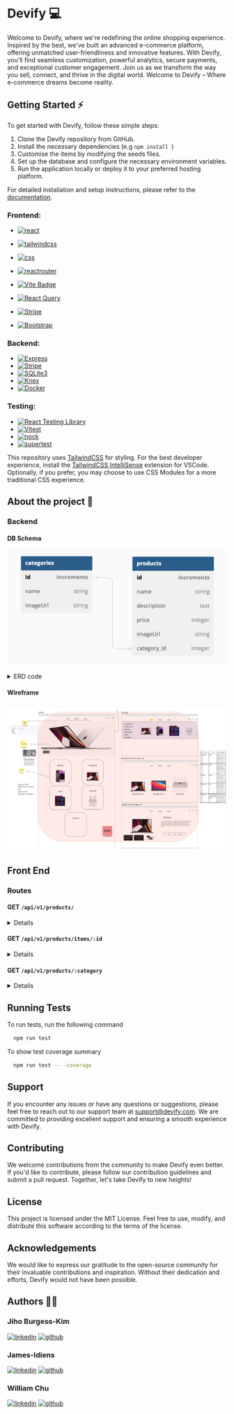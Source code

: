# Devify 💻

Welcome to Devify, where we're redefining the online shopping experience. Inspired by the best, we've built an advanced e-commerce platform, offering unmatched user-friendliness and innovative features. With Devify, you'll find seamless customization, powerful analytics, secure payments, and exceptional customer engagement. Join us as we transform the way you sell, connect, and thrive in the digital world. Welcome to Devify – Where e-commerce dreams become reality.

## Getting Started ⚡️

To get started with Devify, follow these simple steps:

1. Clone the Devify repository from GitHub.
2. Install the necessary dependencies (e.g `npm install `)
3. Customise the items by modifying the seeds files.
4. Set up the database and configure the necessary environment variables.
5. Run the application locally or deploy it to your preferred hosting platform.

For detailed installation and setup instructions, please refer to the [documentation]().

### Frontend:

- [![react](https://img.shields.io/badge/React-20232A?style=for-the-badge&logo=react&logoColor=61DAFB)](https://react.dev/)
- [![tailwindcss](https://img.shields.io/badge/Tailwind_CSS-38B2AC?style=for-the-badge&logo=tailwind-css&logoColor=white)](https://tailwindcss.com/)

- [![css](https://img.shields.io/badge/CSS-239120?&style=for-the-badge&logo=css3&logoColor=white)](https://github.com/css-modules/css-modules)
- [![reactrouter](https://img.shields.io/badge/React_Router-CA4245?style=for-the-badge&logo=react-router&logoColor=white)](https://reactrouter.com/)
- [![Vite Badge](https://img.shields.io/badge/Vite-646CFF?logo=vite&logoColor=fff&style=for-the-badge)](https://vitejs.dev/)

- [![React Query](https://img.shields.io/badge/React%20Query-FF4154?logo=reactquery&logoColor=fff&style=for-the-badge)](https://tanstack.com/query/latest/docs/react/overview)
- [![Stripe](https://img.shields.io/badge/Stripe-008CDD?logo=stripe&logoColor=fff&style=for-the-badge)](https://stripe.com/docs/development)
- [![Bootstrap](https://img.shields.io/badge/Bootstrap-7952B3?logo=bootstrap&logoColor=fff&style=for-the-badge)](https://getbootstrap.com/docs/4.0/layout/overview/)

### Backend:

- [![Express](https://img.shields.io/badge/Express.js-404D59?style=for-the-badge)](https://expressjs.com/)
- [![Stripe](https://img.shields.io/badge/Stripe-008CDD?logo=stripe&logoColor=fff&style=for-the-badge)](https://stripe.com/docs/development)
- [![SQLite3](https://img.shields.io/badge/SQLite-07405E?style=for-the-badge&logo=sqlite&logoColor=white)](https://www.sqlite.org/index.html)
- [![Knex](https://img.shields.io/badge/Knex.js-FF781F?style=for-the-badge)](http://knexjs.org/)
- [![Docker](https://img.shields.io/badge/Docker-2496ED?logo=docker&logoColor=fff&style=for-the-badge)](https://docs.docker.com/get-started/overview/)

### Testing:

- [![React Testing Library](https://img.shields.io/badge/testing%20library-323330?style=for-the-badge&logo=testing-library&logoColor=red)](https://testing-library.com/docs/react-testing-library/intro/)
- [![Vitest](https://img.shields.io/badge/Vitest-6E9F18?logo=vitest&logoColor=fff&style=for-the-badge)](https://vitest.dev/)
- [![nock](https://img.shields.io/badge/nock-FEFEFE?style=for-the-badge)](https://github.com/nock/nock)
- [![supertest](https://img.shields.io/badge/Supertest-A4De02?style=for-the-badge)](https://github.com/visionmedia/supertest)

This repository uses [TailwindCSS](https://tailwindcss.com/) for styling. For the best developer experience, install the [TailwindCSS IntelliSense](https://marketplace.visualstudio.com/items?itemName=bradlc.vscode-tailwindcss) extension for VSCode. Optionally, if you prefer, you may choose to use CSS Modules for a more traditional CSS experience.

## About the project 🚀

### Backend

#### DB Schema

![db diagram](/public/images/db.png)

<details>
<summary>ERD code</summary>

```ts
Table categories {
  id increments [primary key]
  name string
  imageUrl string
}

Table products {
  id increments [primary key]
  name string
  description text
  price integer
  imageUrl string
  category_id integer

}




Ref: products.category_id > categories.id

```

## </details>

#### Wireframe

## ![db diagram](/public/images/Wireframe.png)

## Front End

### Routes

#### GET `/api/v1/products/`

<details>

Request:
`GET /api/v1/products`

Response:

```json
[
  { "id": 1, "name": "iphones", "imageUrl": "/images/Iphone-14-Pro.jpeg" },
  { "id": 2, "name": "macbooks", "imageUrl": "/images/Macbook-Pro-14-M1.jpeg" },
  { "id": 3, "name": "ipads", "imageUrl": "/images/Ipad-Pro.jpeg" },
  { "id": 4, "name": "airpods", "imageUrl": "/images/Airpod-Pro.jpeg" },
  { "id": 5, "name": "animals", "imageUrl": "/images/Cream.png" }
]
```

</details>

#### GET `/api/v1/products/items/:id`

<details>
Request:
`GET /api/v1/products/items/1`

Response:

```json
{
  "id": 1,
  "name": "Iphone 14 Pro",
  "price": 1999,
  "description": "Experience the pinnacle of innovation with the Apple iPhone 14 Pro. Boasting a 6.7-inch Super Retina XDR display with ProMotion technology, it delivers breathtaking visuals. Powered by the A16 Bionic chip and 8GB of RAM, this device offers unmatched performance and smooth multitasking. Capture professional-quality photos and videos with the triple-camera system and take advantage of the LiDAR scanner for augmented reality experiences. Your data remains secure with Face ID, and the larger battery supports fast charging and wireless charging. With 5G connectivity and iOS 15, the iPhone 14 Pro is a testament to Apple's commitment to excellence.",
  "imageUrl": "/images/Iphone-14-Pro.jpeg",
  "category_id": 1
}
```

</details>

#### GET `/api/v1/products/:category`

<details>
Request:
`GET /api/v1/products/phones`

Response:

```json
[
  {
    "category_id": 1,
    "description": "Experience the pinnacle of innovation with the Apple iPhone 14 Pro. Boasting a 6.7-inch Super Retina XDR display with ProMotion technology, it delivers breathtaking visuals. Powered by the A16 Bionic chip and 8GB of RAM, this device offers unmatched performance and smooth multitasking. Capture professional-quality photos and videos with the triple-camera system and take advantage of the LiDAR scanner for augmented reality experiences. Your data remains secure with Face ID, and the larger battery supports fast charging and wireless charging. With 5G connectivity and iOS 15, the iPhone 14 Pro is a testament to Apple's commitment to excellence.",
    "id": 1,
    "imageUrl": "/images/Iphone-14-Pro.jpeg",
    "name": "Iphone 14 Pro",
    "price": 1999
  },
  {
    "category_id": 1,
    "description": "Introducing the iPhone 14 Plus, the epitome of innovation and elegance in the world of smartphones. With its larger display and cutting-edge features, this device takes your mobile experience to a whole new level. The iPhone 14 Plus boasts a generous 6.5-inch Super Retina XDR display, offering vibrant colors and stunning visuals. Powered by the latest A16 Bionic chip, it delivers unrivaled speed and efficiency for seamless performance. Capture your life's moments in breathtaking detail with the advanced camera system, while Face ID ensures top-notch security. Embrace the future with 5G connectivity, and enjoy the latest iOS features for an unparalleled user experience. The iPhone 14 Plus is a perfect blend of style and substance, making it the ideal choice for those seeking the best in technology and design.",
    "id": 6,
    "imageUrl": "/images/Iphone-14-Plus.jpeg",
    "name": "Iphone 14 Plus",
    "price": 1799
  },
  {
    "category_id": 1,
    "description": "Introducing the iPhone 14, the next evolution in smartphone technology. With its sleek design and groundbreaking features, the iPhone 14 sets a new standard for innovation. Equipped with a stunning 6.1-inch Super Retina XDR display, this device delivers immersive visuals with vibrant colors and sharp details. Powered by the advanced A16 Bionic chip, it offers blazing-fast performance and enhanced efficiency for seamless multitasking. Capture professional-quality photos and videos with the improved camera system, and enjoy enhanced security with Face ID. Stay connected with lightning-fast 5G connectivity, and explore the latest iOS features that redefine the way you interact with your phone. The iPhone 14 is the epitome of excellence, combining cutting-edge technology with unmatched style.",
    "id": 7,
    "imageUrl": "/images/Iphone-14.jpeg",
    "name": "Iphone 14",
    "price": 1599
  },
  {
    "category_id": 1,
    "description": "Introducing the iPhone 13, a device that takes smartphone technology to new heights. With its sleek and refined design, this iPhone is a true epitome of elegance. The 6.1-inch Super Retina XDR display showcases vibrant colors and incredible clarity, making every image and video come to life. Powered by the powerful A15 Bionic chip, the iPhone 13 offers exceptional performance, ensuring seamless multitasking and smooth gaming experiences. Capture stunning photos and videos with the advanced camera system, and enjoy enhanced low-light performance and improved image stabilization. With all-day battery life, Face ID for secure authentication, and 5G connectivity, the iPhone 13 is designed to keep up with your fast-paced lifestyle. Experience the next generation of smartphones with the iPhone 13 and elevate your mobile experience to a whole new level.",
    "id": 8,
    "imageUrl": "/images/Iphone-13.jpeg",
    "name": "Iphone 13",
    "price": 1399
  }
]
```

</details>

## Running Tests

To run tests, run the following command

```bash
  npm run test
```

To show test coverage summary

```bash
  npm run test -- -coverage
```

## Support

If you encounter any issues or have any questions or suggestions, please feel free to reach out to our support team at support@devify.com. We are committed to providing excellent support and ensuring a smooth experience with Devify.

## Contributing

We welcome contributions from the community to make Devify even better. If you'd like to contribute, please follow our contribution guidelines and submit a pull request. Together, let's take Devify to new heights!

## License

This project is licensed under the MIT License. Feel free to use, modify, and distribute this software according to the terms of the license.

## Acknowledgements

We would like to express our gratitude to the open-source community for their invaluable contributions and inspiration. Without their dedication and efforts, Devify would not have been possible.

## Authors ✍🏻

### Jiho Burgess-Kim

[![linkedin](https://img.shields.io/badge/linkedin-0A66C2?style=for-the-badge&logo=linkedin&logoColor=white)](https://www.linkedin.com/in/jiho-burgess-kim-b7882a160/)
[![github](https://img.shields.io/badge/GitHub-100000?style=for-the-badge&logo=github&logoColor=white)](https://www.github.com/jiho-burgesskim)

### James-Idiens

[![linkedin](https://img.shields.io/badge/linkedin-0A66C2?style=for-the-badge&logo=linkedin&logoColor=white)](https://www.linkedin.com/) [![github](https://img.shields.io/badge/GitHub-100000?style=for-the-badge&logo=github&logoColor=white)](https://github.com/James-Idiens)

### William Chu

[![linkedin](https://img.shields.io/badge/linkedin-0A66C2?style=for-the-badge&logo=linkedin&logoColor=white)](https://www.linkedin.com/in/william-chu-b1912b158/) [![github](https://img.shields.io/badge/GitHub-100000?style=for-the-badge&logo=github&logoColor=white)](https://github.com/WillChu1733)
